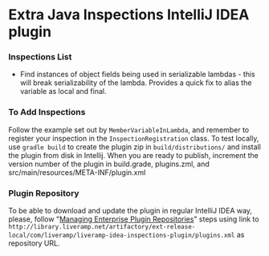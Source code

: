 # Extra Java Inspections IntelliJ IDEA plugin #

### Inspections List ###

* Find instances of object fields being used in serializable lambdas - this will break serializability of the lambda. Provides a quick fix to alias the variable as local and final.

### To Add Inspections ###

Follow the example set out by `MemberVariableInLambda`, and remember to register your inspection in the `InspectionRegistration` class. To test locally, use `gradle build` to create the plugin zip in `build/distributions/` and install the plugin from disk in Intellij. When you are ready to publish, increment the version number of the plugin in build.grade, plugins.zml, and src/main/resources/META-INF/plugin.xml

### Plugin Repository ###

To be able to download and update the plugin in regular IntelliJ IDEA way, please, follow "[Managing Enterprise Plugin Repositories](https://www.jetbrains.com/help/idea/managing-enterprise-plugin-repositories.html)" steps using link to `http://library.liveramp.net/artifactory/ext-release-local/com/liveramp/liveramp-idea-inspections-plugin/plugins.xml` as repository URL.
